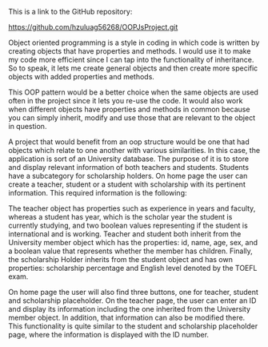 This is a link to the GitHub repository:

https://github.com/hzuluag56268/OOPJsProject.git


Object oriented programming is a style in coding in which code is written by creating objects that have properties and methods. I would use it to make my code more efficient since I can tap into the functionality of inheritance.  So to speak, it lets me create general objects and then create more specific objects with added properties and methods.  

This OOP pattern would be a better choice when the same objects are used often in the project since it lets you re-use the code. It would also work when  different objects have  properties and methods in common because you can simply inherit, modify and use those that are relevant to the object in question. 

A project that would benefit from an oop structure would be one that had objects which relate to one another with various similarities.  In this case, the application  is sort of an University database. The purpose of it is to store and display relevant information of both teachers and students. Students have a subcategory for scholarship holders.  On home page the user can create a teacher, student or a student with scholarship with its pertinent information. This required information is the following:  

The teacher object has properties  such as experience in years and faculty, whereas a student has year, which is the scholar year the student is currently studying, and two boolean values representing if the student is international and is working. Teacher and student both inherit from the University member object which has the properties: id, name, age, sex, and a boolean value that represents whether the member has children.  Finally, the scholarship Holder inherits from the student object and has own properties: scholarship percentage and English level denoted by the  TOEFL exam.  

On home page the user will also find three buttons, one for teacher, student and scholarship placeholder. On the teacher page, the user can enter an ID and display its information including the one inherited from the University member object. In addition, that information can also be modified there.  This functionality is quite similar to the student and scholarship placeholder page, where the information is displayed with the ID number.   